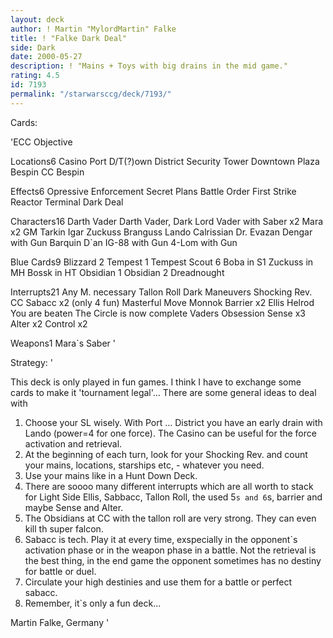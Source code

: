 ```yaml
---
layout: deck
author: ! Martin "MylordMartin" Falke
title: ! "Falke Dark Deal"
side: Dark
date: 2000-05-27
description: ! "Mains + Toys with big drains in the mid game."
rating: 4.5
id: 7193
permalink: "/starwarsccg/deck/7193/"
---
```

Cards: 

'ECC Objective

Locations6
Casino
Port D/T(?)own District
Security Tower
Downtown Plaza
Bespin CC
Bespin

Effects6
Opressive Enforcement
Secret Plans
Battle Order
First Strike
Reactor Terminal
Dark Deal


Characters16
Darth Vader
Darth Vader, Dark Lord
Vader with Saber x2
Mara x2
GM Tarkin
Igar
Zuckuss
Branguss
Lando Calrissian
Dr. Evazan
Dengar with Gun
Barquin D`an
IG-88 with Gun
4-Lom with Gun


Blue Cards9
Blizzard 2
Tempest 1
Tempest Scout 6
Boba in S1
Zuckuss in MH
Bossk in HT
Obsidian 1
Obsidian 2
Dreadnought

Interrupts21
Any M. necessary
Tallon Roll
Dark Maneuvers
Shocking Rev.
CC Sabacc x2 (only 4 fun)
Masterful Move
Monnok
Barrier x2
Ellis Helrod
You are beaten
The Circle is now complete
Vaders Obsession
Sense x3
Alter x2
Control x2

Weapons1
Mara`s Saber
'

Strategy: '

This deck is only played in fun games. I think I have to exchange some cards to make it 'tournament legal'...
There are some general ideas to deal with
1. Choose your SL wisely. With Port ... District you have an early drain with Lando (power=4 for one force). The Casino can be useful for the force activation and retrieval.
2. At the beginning of each turn, look for your Shocking Rev. and count your mains, locations, starships etc, - whatever you need.
3. Use your mains like in a Hunt Down Deck.
4. There are soooo many different interrupts which are all worth to stack for Light Side
Ellis, Sabbacc, Tallon Roll, the used 5`s and 6`s, barrier and maybe Sense and Alter.
5. The Obsidians at CC with the tallon roll are very strong. They can even kill th super falcon.
6. Sabacc is tech. Play it at every time, exspecially in the opponent`s activation phase or in the weapon phase in a battle. Not the retrieval is the best thing, in the end game the opponent sometimes has no destiny for battle or duel.
7. Circulate your high destinies and use them for a battle or perfect sabacc.
8. Remember, it`s only a fun deck...

Martin Falke, Germany '
